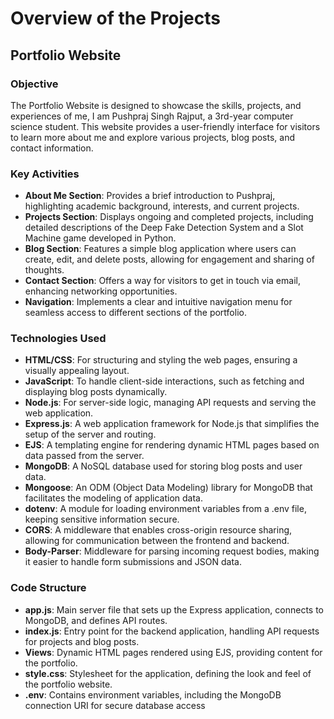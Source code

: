# Overview of the Projects

## Portfolio Website

### Objective
The Portfolio Website is designed to showcase the skills, projects, and experiences of me, I am Pushpraj Singh Rajput, a 3rd-year computer science student. This website provides a user-friendly interface for visitors to learn more about me and explore various projects, blog posts, and contact information.

### Key Activities
- **About Me Section**: Provides a brief introduction to Pushpraj, highlighting academic background, interests, and current projects.
- **Projects Section**: Displays ongoing and completed projects, including detailed descriptions of the Deep Fake Detection System and a Slot Machine game developed in Python.
- **Blog Section**: Features a simple blog application where users can create, edit, and delete posts, allowing for engagement and sharing of thoughts.
- **Contact Section**: Offers a way for visitors to get in touch via email, enhancing networking opportunities.
- **Navigation**: Implements a clear and intuitive navigation menu for seamless access to different sections of the portfolio.

### Technologies Used
- **HTML/CSS**: For structuring and styling the web pages, ensuring a visually appealing layout.
- **JavaScript**: To handle client-side interactions, such as fetching and displaying blog posts dynamically.
- **Node.js**: For server-side logic, managing API requests and serving the web application.
- **Express.js**: A web application framework for Node.js that simplifies the setup of the server and routing.
- **EJS**: A templating engine for rendering dynamic HTML pages based on data passed from the server.
- **MongoDB**: A NoSQL database used for storing blog posts and user data.
- **Mongoose**: An ODM (Object Data Modeling) library for MongoDB that facilitates the modeling of application data.
- **dotenv**: A module for loading environment variables from a .env file, keeping sensitive information secure.
- **CORS**: A middleware that enables cross-origin resource sharing, allowing for communication between the frontend and backend.
- **Body-Parser**: Middleware for parsing incoming request bodies, making it easier to handle form submissions and JSON data.

### Code Structure
- **app.js**: Main server file that sets up the Express application, connects to MongoDB, and defines API routes.
- **index.js**: Entry point for the backend application, handling API requests for projects and blog posts.
- **Views**: Dynamic HTML pages rendered using EJS, providing content for the portfolio.
- **style.css**: Stylesheet for the application, defining the look and feel of the portfolio website.
- **.env**: Contains environment variables, including the MongoDB connection URI for secure database access
